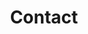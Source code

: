---
title: "Contact"
description : "this is a meta description"

office:
  title : "Jewelry Central Office"
  mobile : "0124857985320"
  email : "support@jewelrysite.com"
  location : "Dhaka, Bangladedsh"
  content : "We are here to assist you with any questions or concerns. Feel free to reach out to us via phone, email, or visit our office."

# opennig hour
opennig_hour:
  title : "Opening Hours"
  day_time:
    - "Monday: 9:00 AM – 7:00 PM"
    - "Tuesday: 9:00 AM – 7:00 PM"
    - "Wednesday: 9:00 AM – 7:00 PM"
    - "Thursday: 9:00 AM – 7:00 PM"
    - "Friday: 9:00 AM – 7:00 PM"
    - "Saturday: 9:00 AM – 7:00 PM"
    - "Sunday: 9:00 AM – 7:00 PM"
    
draft: false
---